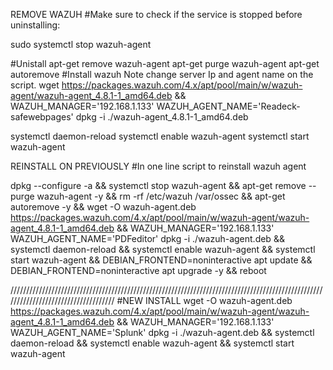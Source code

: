 REMOVE WAZUH
#Make sure to check if the service is stopped before uninstalling:

sudo systemctl stop wazuh-agent

#Unistall
apt-get remove wazuh-agent
apt-get purge wazuh-agent
apt-get autoremove
#Install wazuh  Note change server Ip and agent name on the script.
wget https://packages.wazuh.com/4.x/apt/pool/main/w/wazuh-agent/wazuh-agent_4.8.1-1_amd64.deb &&  WAZUH_MANAGER='192.168.1.133' WAZUH_AGENT_NAME='Readeck-safewebpages' dpkg -i ./wazuh-agent_4.8.1-1_amd64.deb


systemctl daemon-reload
systemctl enable wazuh-agent
systemctl start wazuh-agent

REINSTALL ON PREVIOUSLY
#In one line script to reinstall wazuh agent

dpkg --configure -a && systemctl stop wazuh-agent && apt-get remove --purge wazuh-agent -y && rm -rf /etc/wazuh /var/ossec && apt-get autoremove -y && wget -O wazuh-agent.deb https://packages.wazuh.com/4.x/apt/pool/main/w/wazuh-agent/wazuh-agent_4.8.1-1_amd64.deb && WAZUH_MANAGER='192.168.1.133' WAZUH_AGENT_NAME='PDFeditor' dpkg -i ./wazuh-agent.deb && systemctl daemon-reload && systemctl enable wazuh-agent && systemctl start wazuh-agent && DEBIAN_FRONTEND=noninteractive apt update && DEBIAN_FRONTEND=noninteractive apt upgrade -y && reboot

////////////////////////////////////////////////////////////////////////////////////////////////////////////////////////////////////
#NEW INSTALL
wget -O wazuh-agent.deb https://packages.wazuh.com/4.x/apt/pool/main/w/wazuh-agent/wazuh-agent_4.8.1-1_amd64.deb && WAZUH_MANAGER='192.168.1.133' WAZUH_AGENT_NAME='Splunk' dpkg -i ./wazuh-agent.deb && systemctl daemon-reload && systemctl enable wazuh-agent && systemctl start wazuh-agent 


